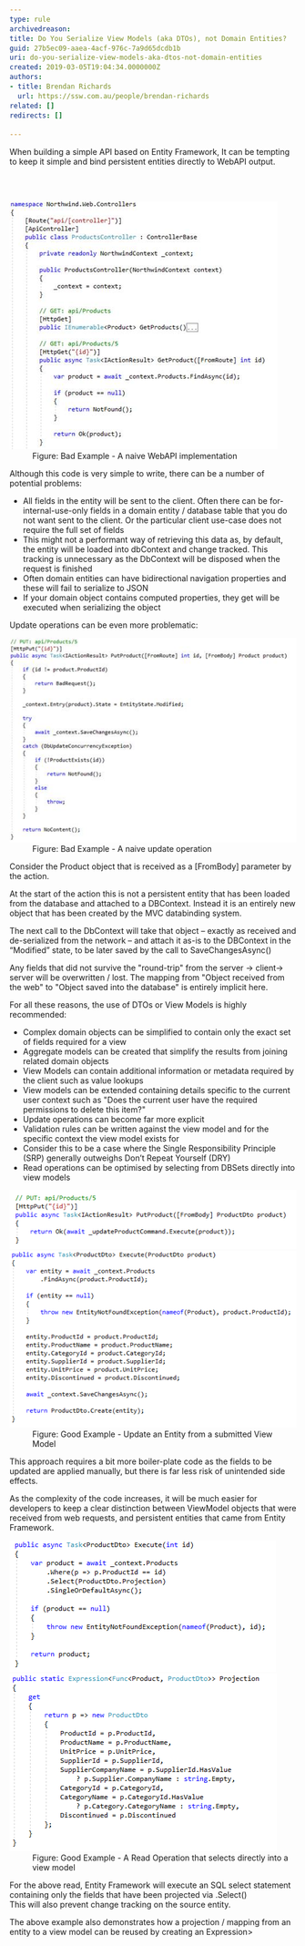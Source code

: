 ```yaml
---
type: rule
archivedreason: 
title: Do You Serialize View Models (aka DTOs), not Domain Entities?
guid: 27b5ec09-aaea-4acf-976c-7a9d65dcdb1b
uri: do-you-serialize-view-models-aka-dtos-not-domain-entities
created: 2019-03-05T19:04:34.0000000Z
authors:
- title: Brendan Richards
  url: https://ssw.com.au/people/brendan-richards
related: []
redirects: []

---
```



<p class="ssw15-rteElement-P">When building a simple API based on Entity Framework, It can be tempting to keep it simple and bind persistent entities directly to WebAPI output.<br></p>
<br><excerpt class='endintro'></excerpt><br>
<dl class="badImage"><dt>​<img src="bad-webapi.png" alt="bad-webapi.png" /></dt><dd>Figure: Bad Example -​ A naive WebAPI implementation</dd></dl><p>Although this code is very simple to write, there can be a number of potential problems:<br></p><ul><li>All fields in the entity will be sent to the client. Often there can be for-internal-use-only fields in a domain entity / database table that you do not want sent to the client. Or the particular client use-case does not require the full set of fields<br></li><li>This might not a performant way of retrieving this data as, by default, the entity will be loaded into dbContext and change tracked. This tracking is unnecessary as the DbContext will be disposed when the request is finished<br></li><li>Often domain entities can have bidirectional navigation properties and these will fail to serialize to JSON<br></li><li>If your domain object contains computed properties, they get will be executed when serializing the object<br></li></ul><p>Update operations can be even more problematic:</p><dl class="badImage"><dt> 
      <img src="bad-webapi-operation.png" alt="bad-webapi-operation.png" /> 
   </dt><dd>Figure: Bad Example - A naive update operation</dd></dl><p>Consider the Product object that is received as a [FromBody] parameter by the action.</p><p class="ssw15-rteElement-P">At the start of the action this is not a persistent entity that has been loaded from the database and attached to a DBContext. Instead it is an entirely new object that has been created by the MVC databinding system.</p><div><p class="ssw15-rteElement-P">​The next call to the DbContext will take that object – exactly as received and de-serialized from the network – and attach it as-is to the DBContext in the “Modified” state, to be later saved by the call to SaveChangesAsync()<br></p><p>Any fields that did not survive the "round-trip" from the server -> client-> server will be overwritten / lost. The mapping from "Object received from the web" to "Object saved into the database" is entirely implicit here.</p><p>For all these reasons, the use of DTOs or View Models is highly recommended:<br></p><p></p><ul><li>Complex domain objects can be simplified to contain only the exact set of fields required for a view<br></li><li>Aggregate models can be created that simplify the results from joining related domain objects<br></li><li>View Models can contain additional information or metadata required by the client such as value lookups<br></li><li>View models can be extended containing details specific to the current user context such as "Does the current user have the required permissions to delete this item?"<br></li><li>Update operations can become far more explicit<br></li><li>Validation rules can be written against the view model and for the specific context the view model exists for<br></li><li>Consider this to be a case where the Single Responsibility Principle (SRP) generally outweighs Don’t Repeat Yourself (DRY)<br></li><li>Read operations can be optimised by selecting from DBSets directly into view models<br></li></ul><dl class="goodImage"><dt>
         <img src="good-webapi-1.png" alt="good-webapi-1.png" /> 
      </dt><dt>
         <img src="good-webapi-2.png" alt="good-webapi-2.png" /> 
      </dt><dd>Figure: Good Example - Update an Entity from a submitted View Model</dd></dl><p>This approach requires a bit more boiler-plate code as the fields to be updated are applied manually, but there is far less risk of unintended side effects.</p>As the complexity of the code increases, it will be much easier for developers to keep a clear distinction between ViewModel objects that were received from web requests, and persistent entities that came from Entity Framework.
   <dl class="goodImage"><dt> 
         <img src="good-webapi-operation-1.png" alt="good-webapi-operation-1.png" />​ 
      </dt><dt> 
         <img src="good-webapi-operation-2.png" alt="good-webapi-operation-2.png" /> 
      </dt><dd>Figure: Good Example - A Read Operation that selects directly into a view model</dd></dl><p>For the above read, Entity Framework will execute an SQL select statement containing only the fields that have been projected via .Select()  <br>This will also prevent change tracking on the source entity.</p><p>The above example also demonstrates how a projection / mapping from an entity to a view model can be reused by creating an Expression<Func<EntityType, ViewModelType>><br><br></p></div>



